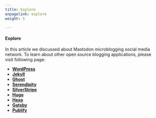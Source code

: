 ```yaml
---
title: Explore
onpagelink: explore
weight: 5

---
```


#### **Explore**

In this article we discussed about Mastodon microblogging social media network. To learn about other open source blogging applications, please visit following page:

*   **[WordPress](https://products.containerize.com/blogging/wordpress/)**
*   **[Jekyll](https://products.containerize.com/blogging/jekyll/)**
*   **[Ghost](https://products.containerize.com/blogging/ghost/)**
*   **[Serendipity](https://products.containerize.com/blogging/serendipity/)**
*   **[SilverStripe](https://products.containerize.com/blogging/silverstripe/)**
*   **[Hugo](https://products.containerize.com/blogging/hugo/)**
*   **[Hexo](https://products.containerize.com/blogging/hexo/)**
*   **[Gatsby](https://products.containerize.com/blogging/gatsby/)**
*   **[Publify](https://products.containerize.com/blogging/publify/)**